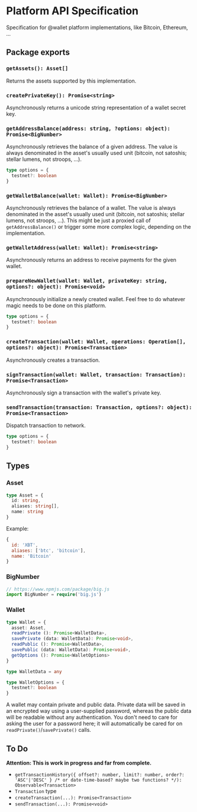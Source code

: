 # Platform API Specification

Specification for @wallet platform implementations, like Bitcoin, Ethereum, ...


## Package exports

### `getAssets(): Asset[]`

Returns the assets supported by this implementation.

### `createPrivateKey(): Promise<string>`

Asynchronously returns a unicode string representation of a wallet secret key.

### `getAddressBalance(address: string, ?options: object): Promise<BigNumber>`

Asynchronously retrieves the balance of a given address. The value is always denominated in the asset's usually used unit (bitcoin, not satoshis; stellar lumens, not stroops, ...).

```typescript
type options = {
  testnet?: boolean
}
```

### `getWalletBalance(wallet: Wallet): Promise<BigNumber>`

Asynchronously retrieves the balance of a wallet. The value is always denominated in the asset's usually used unit (bitcoin, not satoshis; stellar lumens, not stroops, ...). This might be just a proxied call of `getAddressBalance()` or trigger some more complex logic, depending on the implementation.

### `getWalletAddress(wallet: Wallet): Promise<string>`

Asynchronously returns an address to receive payments for the given wallet.

### `prepareNewWallet(wallet: Wallet, privateKey: string, options?: object): Promise<void>`

Asynchronously initialize a newly created wallet. Feel free to do whatever magic needs to be done on this platform.

```typescript
type options = {
  testnet?: boolean
}
```

### `createTransaction(wallet: Wallet, operations: Operation[], options?: object): Promise<Transaction>`

Asynchronously creates a transaction.

### `signTransaction(wallet: Wallet, transaction: Transaction): Promise<Transaction>`

Asynchronously sign a transaction with the wallet's private key.

### `sendTransaction(transaction: Transaction, options?: object): Promise<Transaction>`

Dispatch transaction to network.

```typescript
type options = {
  testnet?: boolean
}
```



## Types

### Asset

```typescript
type Asset = {
  id: string,
  aliases: string[],
  name: string
}
```

Example:

```js
{
  id: 'XBT',
  aliases: ['btc', 'bitcoin'],
  name: 'Bitcoin'
}
```

### BigNumber

```typescript
// https://www.npmjs.com/package/big.js
import BigNumber = require('big.js')
```

### Wallet

```typescript
type Wallet = {
  asset: Asset,
  readPrivate (): Promise<WalletData>,
  savePrivate (data: WalletData): Promise<void>,
  readPublic (): Promise<WalletData>,
  savePublic (data: WalletData): Promise<void>,
  getOptions (): Promise<WalletOptions>
}

type WalletData = any

type WalletOptions = {
  testnet?: boolean
}
```

A wallet may contain private and public data. Private data will be saved in an encrypted way using a user-supplied password, whereas the public data will be readable without any authentication. You don't need to care for asking the user for a password here; it will automatically be cared for on `readPrivate()`/`savePrivate()` calls.


## To Do

**Attention: This is work in progress and far from complete.**

- `getTransactionHistory({ offset?: number, limit?: number, order?: 'ASC'|'DESC' } /* or date-time-based? maybe two functions? */): Observable<Transaction>`
- `Transaction` type
- `createTransaction(...): Promise<Transaction>`
- `sendTransaction(...): Promise<void>`
